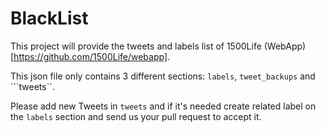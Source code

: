 # BlackList
This project will provide the tweets and labels list of 1500Life (WebApp)[https://github.com/1500Life/webapp].

This json file only contains 3 different sections: ```labels```, ```tweet_backups``` and ```tweets``.

Please add new Tweets in ```tweets``` and if it's needed create related label on the ```labels``` section and send us your pull request to accept it.